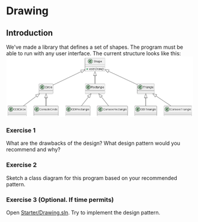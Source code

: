 # Drawing
## Introduction
We've made a library that defines a set of shapes. The program must be able to run with any user interface.
The current structure looks like this:
![Shapes](shapes.png)
### Exercise 1
What are the drawbacks of the design?
What design pattern would you recommend and why?
### Exercise 2
Sketch a class diagram for this program based on your recommended pattern.
### Exercise 3 (Optional. If time permits)
Open [Starter/Drawing.sln](/Starter/Drawing.sln). 
Try to implement the design pattern.

